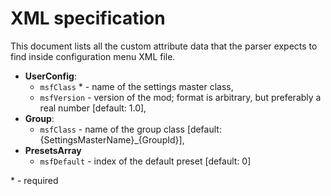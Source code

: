 # XML specification
This document lists all the custom attribute data that the parser expects to find inside configuration menu XML file.

- **UserConfig**:
  - `msfClass` * - name of the settings master class,
  - `msfVersion` - version of the mod; format is arbitrary, but preferably a real number [default: 1.0],
- **Group**:
  - `msfClass` - name of the group class [default: {SettingsMasterName}_{GroupId}],  
- **PresetsArray**
  - `msfDefault` - index of the default preset [default: 0]

\* - required